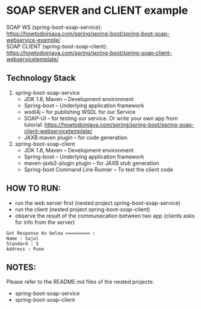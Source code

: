 # SOAP SERVER and CLIENT example
SOAP WS (spring-boot-soap-service): https://howtodoinjava.com/spring/spring-boot/spring-boot-soap-webservice-example/
<br/>
SOAP CLIENT (spring-boot-soap-client): https://howtodoinjava.com/spring/spring-boot/spring-soap-client-webservicetemplate/

## Technology Stack
1. spring-boot-soap-service
	- JDK 1.8, Maven – Development environment
	- Spring-boot – Underlying application framework
	- wsdl4j – for publishing WSDL for our Service
	- SOAP-UI – for testing our service. Or write your own app from tutorial: https://howtodoinjava.com/spring/spring-boot/spring-soap-client-webservicetemplate/
	- JAXB maven plugin – for code generation
2. spring-boot-soap-client
	- JDK 1.8, Maven – Development environment
	- Spring-boot – Underlying application framework
	- maven-jaxb2-plugin plugin – for JAXB stub generation
	- Spring-boot Command Line Runner – To test the client code

## HOW TO RUN:
- run the web server first (nested project spring-boot-soap-service)
- run the client (nested project spring-boot-soap-client)
- observe the result of the communecation between two app (clients asks for info from the server)
```
Got Response As below ========= : 
Name : Sajal
Standard : 5
Address : Pune
```

## NOTES:
Please refer to the README.md files of the nested projects:
- spring-boot-soap-service
- spring-boot-soap-client

